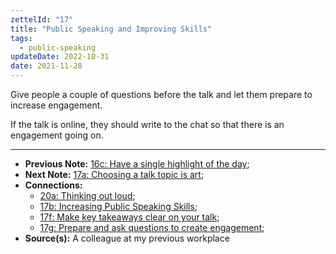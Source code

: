 ```yaml
---
zettelId: "17"
title: "Public Speaking and Improving Skills"
tags:
  - public-speaking
updateDate: 2022-10-31
date: 2021-11-28
---
```


Give people a couple of questions before the talk and let them prepare to increase engagement.

If the talk is online, they should write to the chat so that there is an engagement going on.

---

- **Previous Note:** [16c: Have a single highlight of the day](/notes/16c/);
- **Next Note:** [17a: Choosing a talk topic is art](/notes/17a/);
- **Connections:**
  - [20a: Thinking out loud](/notes/20a/);
  - [17b: Increasing Public Speaking Skills](/notes/17b/);
  - [17f: Make key takeaways clear on your talk](/notes/17f/);
  - [17g: Prepare and ask questions to create engagement](/notes/17g/);
- **Source(s):** A colleague at my previous workplace
